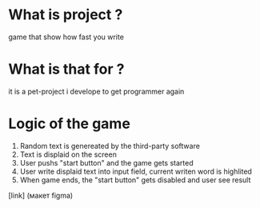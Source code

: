 # What is project ? 
game that show how fast you write

# What is that for ? 
it is a pet-project i develope to get programmer again 

# Logic of the game
1. Random text is genereated by the third-party software
2. Text is displaid on the screen
3. User pushs "start button" and the game gets started
4. User write displaid text into input field, current writen word is highlited
5. When game ends, the "start button" gets disabled and user see result

[link] (макет figma)